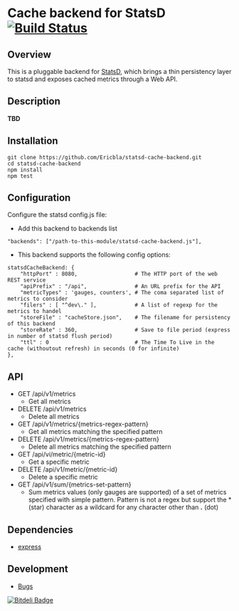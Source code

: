 # Cache backend for StatsD [![Build Status](https://travis-ci.org/Ericbla/statsd-cache-backend.png?branch=master)](https://travis-ci.org/Ericbla/statsd-cache-backend)

## Overview ##
This is a pluggable backend for [StatsD](https://github.com/etsy/statsd), which
brings a thin persistency layer to statsd and exposes cached metrics through a Web API.

## Description ##
**TBD**

## Installation ##

    git clone https://github.com/Ericbla/statsd-cache-backend.git
    cd statsd-cache-backend
    npm install
    npm test


## Configuration ##
Configure the statsd config.js file:

  * Add this backend to backends list
```
"backends": ["/path-to-this-module/statsd-cache-backend.js"],
```

  * This backend supports the following config options:
```
statsdCacheBackend: {
    "httpPort" : 8080,                  # The HTTP port of the web REST service
    "apiPrefix" : "/api",               # An URL prefix for the API
    "metricTypes" : 'gauges, counters', # The coma separated list of metrics to consider
    "filers" : [ "^dev\." ],            # A list of regexp for the metrics to handel
    "storeFile" : "cacheStore.json",    # The filename for persistency of this backend
    "storeRate" : 360,                  # Save to file period (express in number of statsd flush period)
    "ttl" : 0                           # The Time To Live in the cache (withoutout refresh) in seconds (0 for infinite)
},
```

## API ##
  * GET /api/v1/metrics
    * Get all metrics
  * DELETE /api/v1/metrics
    * Delete all metrics
  * GET /api/v1/metrics/{metrics-regex-pattern}
    * Get all metrics matching the specified pattern
  * DELETE /api/v1/metrics/{metrics-regex-pattern}
    * Delete all metrics matching the specified pattern
  * GET /api/vi/metric/{metric-id}
    * Get a specific metric
  * DELETE /api/v1/metric/{metric-id}
    * Delete a specific metric
  * GET /api/v1/sum/{metrics-set-pattern}
    * Sum metrics values (only gauges are supported) of a set of metrics specified with simple pattern. Pattern is not a regex but support the * (star) character as a wildcard for any character other than **.** (dot)
  

## Dependencies ##
- [express](http://expressjs.com/)

## Development ##
- [Bugs](https://github.com/Ericbla/statsd-cache-backend/issues)



[![Bitdeli Badge](https://d2weczhvl823v0.cloudfront.net/Ericbla/statsd-cache-backend/trend.png)](https://bitdeli.com/free "Bitdeli Badge")

